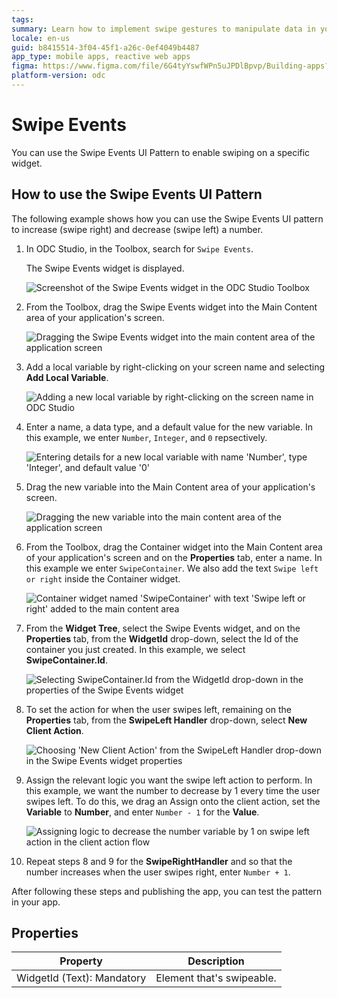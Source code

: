 ```yaml
---
tags:
summary: Learn how to implement swipe gestures to manipulate data in your app using the Swipe Events UI pattern in OutSystems Developer Cloud (ODC).
locale: en-us
guid: b8415514-3f04-45f1-a26c-0ef4049b4487
app_type: mobile apps, reactive web apps
figma: https://www.figma.com/file/6G4tyYswfWPn5uJPDlBpvp/Building-apps?type=design&node-id=3208%3A21622&t=ZwHw8hXeFhwYsO5V-1
platform-version: odc
---
```

# Swipe Events

You can use the Swipe Events UI Pattern to enable swiping on a specific widget.

## How to use the Swipe Events UI Pattern

The following example shows how you can use the Swipe Events UI pattern to increase (swipe right) and decrease (swipe left) a number.

1. In ODC Studio, in the Toolbox, search for  `Swipe Events`.

    The Swipe Events widget is displayed.

    ![Screenshot of the Swipe Events widget in the ODC Studio Toolbox](images/swipeevents-1-ss.png "Swipe Events Widget in ODC Studio Toolbox")

1. From the Toolbox, drag the Swipe Events widget into the Main Content area of your application's screen.

    ![Dragging the Swipe Events widget into the main content area of the application screen](images/swipeevents-2-ss.png "Dragging Swipe Events Widget into Main Content Area")

1. Add a local variable by right-clicking on your screen name and selecting **Add Local Variable**.

    ![Adding a new local variable by right-clicking on the screen name in ODC Studio](images/swipeevents-3-ss.png "Adding a Local Variable in ODC Studio")

1. Enter a name, a data type, and a default value for the new variable. In this example, we enter `Number`, `Integer`, and `0` repsectively.

    ![Entering details for a new local variable with name 'Number', type 'Integer', and default value '0'](images/swipeevents-4-ss.png "New Local Variable Details")

1. Drag the new variable into the Main Content area of your application's screen.

    ![Dragging the new variable into the main content area of the application screen](images/swipeevents-5-ss.png "Placing New Variable on Application Screen")

1. From the Toolbox, drag the Container widget into the Main Content area of your application's screen and on the **Properties** tab, enter a name. In this example we enter `SwipeContainer`. We also add the text `Swipe left or right` inside the Container widget.

    ![Container widget named 'SwipeContainer' with text 'Swipe left or right' added to the main content area](images/swipeevents-6-ss.png "Adding Container Widget with Swipe Instructions")

1. From the **Widget Tree**, select the Swipe Events widget, and on the **Properties** tab, from the **WidgetId** drop-down, select the Id of the container you just created. In this example, we select **SwipeContainer.Id**.

    ![Selecting SwipeContainer.Id from the WidgetId drop-down in the properties of the Swipe Events widget](images/swipeevents-7-ss.png "Linking Swipe Events Widget to Container")

1. To set the action for when the user swipes left, remaining on the **Properties** tab, from the **SwipeLeft Handler** drop-down, select **New Client Action**.

    ![Choosing 'New Client Action' from the SwipeLeft Handler drop-down in the Swipe Events widget properties](images/swipeevents-8-ss.png "Setting Swipe Left Action in Properties")

1. Assign the relevant logic you want the swipe left action to perform. In this example, we want the number to decrease by 1 every time the user swipes left. To do this, we drag an Assign onto the client action, set the **Variable** to **Number**, and enter ``Number - 1`` for the **Value**.

    ![Assigning logic to decrease the number variable by 1 on swipe left action in the client action flow](images/swipeevents-9-ss.png "Configuring Swipe Left Logic")

1. Repeat steps 8 and 9 for the **SwipeRightHandler** and so that the number increases when the user swipes right, enter `Number + 1`.

After following these steps and publishing the app, you can test the pattern in your app.

## Properties

**Property** |  **Description** |
|---|---| 
| WidgetId (Text): Mandatory |  Element that's swipeable.  |
